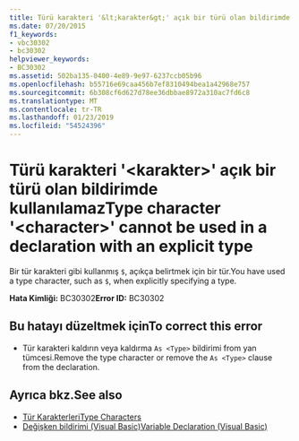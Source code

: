 ```yaml
---
title: Türü karakteri '&lt;karakter&gt;' açık bir türü olan bildirimde kullanılamaz
ms.date: 07/20/2015
f1_keywords:
- vbc30302
- bc30302
helpviewer_keywords:
- BC30302
ms.assetid: 502ba135-0400-4e89-9e97-6237ccb05b96
ms.openlocfilehash: b55716e69caa456b7ef8310494bea1a42968e757
ms.sourcegitcommit: 6b308cf6d627d78ee36dbbae8972a310ac7fd6c8
ms.translationtype: MT
ms.contentlocale: tr-TR
ms.lasthandoff: 01/23/2019
ms.locfileid: "54524396"
---
```

# <a name="type-character-ltcharactergt-cannot-be-used-in-a-declaration-with-an-explicit-type"></a><span data-ttu-id="de3da-102">Türü karakteri '&lt;karakter&gt;' açık bir türü olan bildirimde kullanılamaz</span><span class="sxs-lookup"><span data-stu-id="de3da-102">Type character '&lt;character&gt;' cannot be used in a declaration with an explicit type</span></span>
<span data-ttu-id="de3da-103">Bir tür karakteri gibi kullanmış `$`, açıkça belirtmek için bir tür.</span><span class="sxs-lookup"><span data-stu-id="de3da-103">You have used a type character, such as `$`, when explicitly specifying a type.</span></span>  
  
 <span data-ttu-id="de3da-104">**Hata Kimliği:** BC30302</span><span class="sxs-lookup"><span data-stu-id="de3da-104">**Error ID:** BC30302</span></span>  
  
## <a name="to-correct-this-error"></a><span data-ttu-id="de3da-105">Bu hatayı düzeltmek için</span><span class="sxs-lookup"><span data-stu-id="de3da-105">To correct this error</span></span>  
  
-   <span data-ttu-id="de3da-106">Tür karakteri kaldırın veya kaldırma `As <Type>` bildirimi from yan tümcesi.</span><span class="sxs-lookup"><span data-stu-id="de3da-106">Remove the type character or remove the `As <Type>` clause from the declaration.</span></span>  
  
## <a name="see-also"></a><span data-ttu-id="de3da-107">Ayrıca bkz.</span><span class="sxs-lookup"><span data-stu-id="de3da-107">See also</span></span>
- [<span data-ttu-id="de3da-108">Tür Karakterleri</span><span class="sxs-lookup"><span data-stu-id="de3da-108">Type Characters</span></span>](../../visual-basic/programming-guide/language-features/data-types/type-characters.md)
- [<span data-ttu-id="de3da-109">Değişken bildirimi (Visual Basic)</span><span class="sxs-lookup"><span data-stu-id="de3da-109">Variable Declaration (Visual Basic)</span></span>](../programming-guide/language-features/variables/variable-declaration.md)
